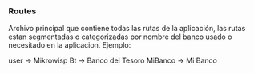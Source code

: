 ### Routes

Archivo principal que contiene todas las rutas de la aplicación, las rutas estan segmentadas o categorizadas por nombre del banco usado o necesitado en la aplicacion. Ejemplo:

user -> Mikrowisp
Bt -> Banco del Tesoro
MiBanco -> Mi Banco
